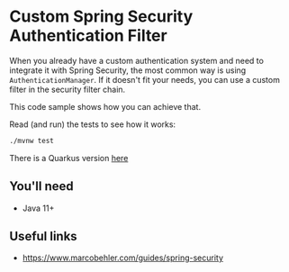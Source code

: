# Custom Spring Security Authentication Filter

When you already have a custom authentication system and need to integrate it
with Spring Security, the most common way is using `AuthenticationManager`. If
it doesn't fit your needs, you can use a custom filter in the security filter 
chain.

This code sample shows how you can achieve that.

Read (and run) the tests to see how it works:

```bash
./mvnw test
```

There is a Quarkus version [here](../../quarkus/custom-authentication)

## You'll need

- Java 11+

## Useful links

- https://www.marcobehler.com/guides/spring-security